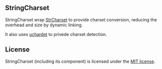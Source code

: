 ## StringCharset

StringCharset wrap [StrCharset](../common/StrCharset.hpp) to provide charset conversion, reducing the overhead and size by dynamic linking.

It also uses [uchardet](../3rdParty/uchardetlib) to privede charset detection.

## License

StringCharset (including its component) is licensed under the [MIT license](../License.txt).
